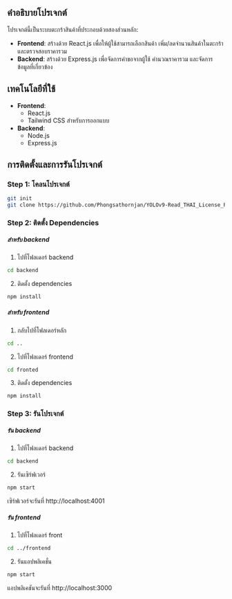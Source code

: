## คำอธิบายโปรเจกต์

โปรเจกต์นี้เป็นระบบตะกร้าสินค้าที่ประกอบด้วยสองส่วนหลัก:

- **Frontend**: สร้างด้วย React.js เพื่อให้ผู้ใช้สามารถเลือกสินค้า เพิ่ม/ลดจำนวนสินค้าในตะกร้า และตรวจสอบราคารวม
- **Backend**: สร้างด้วย Express.js เพื่อจัดการคำขอจากผู้ใช้ คำนวณราคารวม และจัดการข้อมูลที่เกี่ยวข้อง

## เทคโนโลยีที่ใช้

- **Frontend**:
  - React.js
  - Tailwind CSS สำหรับการออกแบบ
- **Backend**:
  - Node.js
  - Express.js

## การติดตั้งและการรันโปรเจกต์

### Step 1: โคลนโปรเจกต์

``` bash
git init
git clone https://github.com/Phongsathornjan/YOLOv9-Read_THAI_License_Plate.git
```

### Step 2: ติดตั้ง Dependencies
##### สำหรับ backend
1. ไปที่โฟลเดอร์ backend
``` bash
cd backend
```
2. ติดตั้ง dependencies
``` bash
npm install
```
##### สำหรับ frontend
1. กลับไปที่โฟลเดอร์หลัก
``` bash
cd ..
```
2. ไปที่โฟลเดอร์ frontend
``` bash
cd fronted
```
3. ติดตั้ง dependencies
``` bash
npm install
```
### Step 3: รันโปรเจกต์
##### รัน backend
1. ไปที่โฟลเดอร์ backend
``` bash
cd backend
```
2. รันเซิร์ฟเวอร์
``` bash
npm start
```
เซิร์ฟเวอร์จะรันที่ http://localhost:4001
##### รัน frontend 
1. ไปที่โฟลเดอร์ front
``` bash
cd ../frontend
```
2. รันแอปพลิเคชั่น
``` bash
npm start
```
แอปพลิเคชันจะรันที่ http://localhost:3000

